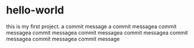 # hello-world
this is my first project.
a commit message
a commit messagea commit messagea commit messagea commit messagea commit messagea commit messagea commit messagea commit message
